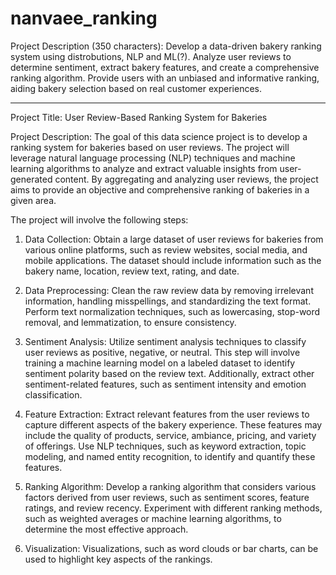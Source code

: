 # nanvaee_ranking
Project Description (350 characters): Develop a data-driven bakery ranking system using distrobutions,  NLP and ML(?). Analyze user reviews to determine sentiment, extract bakery features, and create a comprehensive ranking algorithm. Provide users with an unbiased and informative ranking, aiding bakery selection based on real customer experiences.


-------------
Project Title: User Review-Based Ranking System for Bakeries

Project Description:
The goal of this data science project is to develop a ranking system for bakeries based on user reviews. The project will leverage natural language processing (NLP) techniques and machine learning algorithms to analyze and extract valuable insights from user-generated content. By aggregating and analyzing user reviews, the project aims to provide an objective and comprehensive ranking of bakeries in a given area.

The project will involve the following steps:

  1.  Data Collection: Obtain a large dataset of user reviews for bakeries from various online platforms, such as review websites, social media, and mobile applications. The dataset should include information such as the bakery name, location, review text, rating, and date.

  2.  Data Preprocessing: Clean the raw review data by removing irrelevant information, handling misspellings, and standardizing the text format. Perform text normalization techniques, such as lowercasing, stop-word removal, and lemmatization, to ensure consistency.

   3.  Sentiment Analysis: Utilize sentiment analysis techniques to classify user reviews as positive, negative, or neutral. This step will involve training a machine learning model on a labeled dataset to identify sentiment polarity based on the review text. Additionally, extract other sentiment-related features, such as sentiment intensity and emotion classification.

   4. Feature Extraction: Extract relevant features from the user reviews to capture different aspects of the bakery experience. These features may include the quality of products, service, ambiance, pricing, and variety of offerings. Use NLP techniques, such as keyword extraction, topic modeling, and named entity recognition, to identify and quantify these features.

   5. Ranking Algorithm: Develop a ranking algorithm that considers various factors derived from user reviews, such as sentiment scores, feature ratings, and review recency. Experiment with different ranking methods, such as weighted averages or machine learning algorithms, to determine the most effective approach.

   6. Visualization: Visualizations, such as word clouds or bar charts, can be used to highlight key aspects of the rankings.

